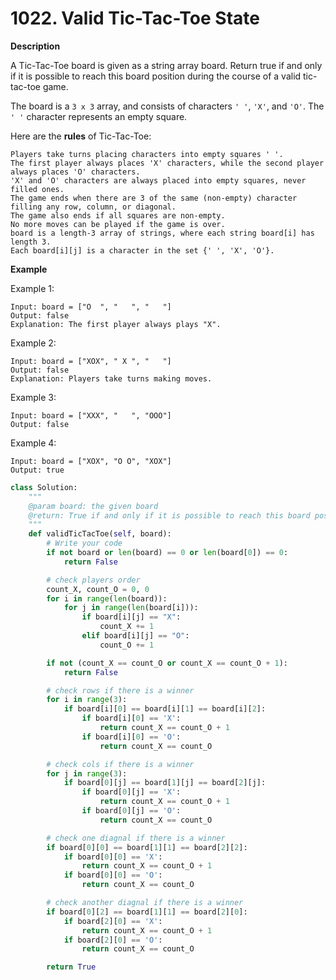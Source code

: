 # 1022. Valid Tic-Tac-Toe State

**Description**

A Tic-Tac-Toe board is given as a string array board. Return true if and only if it is possible to reach this board position during the course of a valid tic-tac-toe game.

The board is a `3 x 3` array, and consists of characters `' '`, `'X'`, and `'O'`. The `' '` character represents an empty square.

Here are the **rules** of Tic-Tac-Toe:

```
Players take turns placing characters into empty squares ' '.
The first player always places 'X' characters, while the second player always places 'O' characters.
'X' and 'O' characters are always placed into empty squares, never filled ones.
The game ends when there are 3 of the same (non-empty) character filling any row, column, or diagonal.
The game also ends if all squares are non-empty.
No more moves can be played if the game is over.
board is a length-3 array of strings, where each string board[i] has length 3.
Each board[i][j] is a character in the set {' ', 'X', 'O'}.
```

**Example**

Example 1:

```
Input: board = ["O  ", "   ", "   "]
Output: false
Explanation: The first player always plays "X".
```

Example 2:

```
Input: board = ["XOX", " X ", "   "]
Output: false
Explanation: Players take turns making moves.
```

Example 3:

```
Input: board = ["XXX", "   ", "OOO"]
Output: false
```

Example 4:

```
Input: board = ["XOX", "O O", "XOX"]
Output: true
```

```python
class Solution:
    """
    @param board: the given board
    @return: True if and only if it is possible to reach this board position during the course of a valid tic-tac-toe game
    """
    def validTicTacToe(self, board):
        # Write your code
        if not board or len(board) == 0 or len(board[0]) == 0:
            return False

        # check players order
        count_X, count_O = 0, 0
        for i in range(len(board)):
            for j in range(len(board[i])):
                if board[i][j] == "X":
                    count_X += 1
                elif board[i][j] == "O":
                    count_O += 1

        if not (count_X == count_O or count_X == count_O + 1):
            return False

        # check rows if there is a winner
        for i in range(3):
            if board[i][0] == board[i][1] == board[i][2]:
                if board[i][0] == 'X':
                    return count_X == count_O + 1
                if board[i][0] == 'O':
                    return count_X == count_O

        # check cols if there is a winner
        for j in range(3):
            if board[0][j] == board[1][j] == board[2][j]:
                if board[0][j] == 'X':
                    return count_X == count_O + 1
                if board[0][j] == 'O':
                    return count_X == count_O

        # check one diagnal if there is a winner
        if board[0][0] == board[1][1] == board[2][2]:
            if board[0][0] == 'X':
                return count_X == count_O + 1
            if board[0][0] == 'O':
                return count_X == count_O

        # check another diagnal if there is a winner
        if board[0][2] == board[1][1] == board[2][0]:
            if board[2][0] == 'X':
                return count_X == count_O + 1
            if board[2][0] == 'O':
                return count_X == count_O

        return True
```